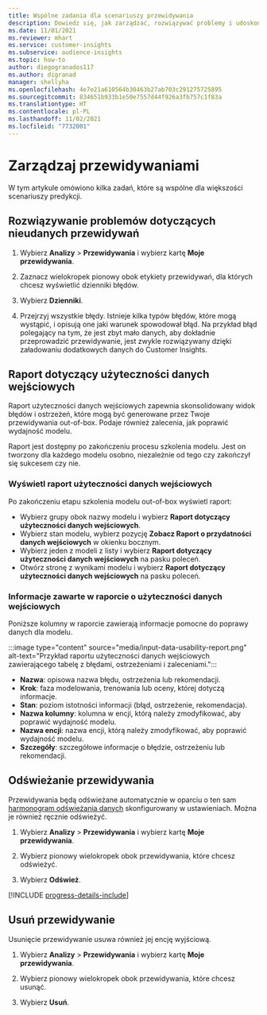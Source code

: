 ```yaml
---
title: Wspólne zadania dla scenariuszy przewidywania
description: Dowiedz się, jak zarządzać, rozwiązywać problemy i udoskonalać prognozy.
ms.date: 11/01/2021
ms.reviewer: mhart
ms.service: customer-insights
ms.subservice: audience-insights
ms.topic: how-to
author: diegogranados117
ms.author: digranad
manager: shellyha
ms.openlocfilehash: 4e7e21a610564b30463b27ab703c291275725895
ms.sourcegitcommit: 834651b933b1e50e7557d44f926a3fb757c1f83a
ms.translationtype: HT
ms.contentlocale: pl-PL
ms.lasthandoff: 11/02/2021
ms.locfileid: "7732001"
---
```

# <a name="manage-predictions"></a>Zarządzaj przewidywaniami

W tym artykule omówiono kilka zadań, które są wspólne dla większości scenariuszy predykcji.

## <a name="troubleshoot-a-failed-prediction"></a>Rozwiązywanie problemów dotyczących nieudanych przewidywań

1. Wybierz **Analizy** > **Przewidywania** i wybierz kartę **Moje przewidywania**.

1. Zaznacz wielokropek pionowy obok etykiety przewidywań, dla których chcesz wyświetlić dzienniki błędów.

1. Wybierz **Dzienniki**.

1. Przejrzyj wszystkie błędy. Istnieje kilka typów błędów, które mogą wystąpić, i opisują one jaki warunek spowodował błąd. Na przykład błąd polegający na tym, że jest zbyt mało danych, aby dokładnie przeprowadzić przewidywanie, jest zwykle rozwiązywany dzięki załadowaniu dodatkowych danych do Customer Insights.

## <a name="input-data-usability-report"></a>Raport dotyczący użyteczności danych wejściowych

Raport użyteczności danych wejściowych zapewnia skonsolidowany widok błędów i ostrzeżeń, które mogą być generowane przez Twoje przewidywania out-of-box. Podaje również zalecenia, jak poprawić wydajność modelu.

Raport jest dostępny po zakończeniu procesu szkolenia modelu. Jest on tworzony dla każdego modelu osobno, niezależnie od tego czy zakończył się sukcesem czy nie.

### <a name="view-the-input-data-usability-report"></a>Wyświetl raport użyteczności danych wejściowych

Po zakończeniu etapu szkolenia modelu out-of-box wyświetl raport:
- Wybierz grupy obok nazwy modelu i wybierz **Raport dotyczący użyteczności danych wejściowych**.
- Wybierz stan modelu, wybierz pozycję **Zobacz Raport o przydatności danych wejściowych** w okienku bocznym.
- Wybierz jeden z modeli z listy i wybierz **Raport dotyczący użyteczności danych wejściowych** na pasku poleceń.
- Otwórz stronę z wynikami modelu i wybierz **Raport dotyczący użyteczności danych wejściowych** na pasku poleceń.

### <a name="information-in-the-input-data-usability-report"></a>Informacje zawarte w raporcie o użyteczności danych wejściowych

Poniższe kolumny w raporcie zawierają informacje pomocne do poprawy danych dla modelu.

:::image type="content" source="media/input-data-usability-report.png" alt-text="Przykład raportu użyteczności danych wejściowych zawierającego tabelę z błędami, ostrzeżeniami i zaleceniami.":::

- **Nazwa**: opisowa nazwa błędu, ostrzeżenia lub rekomendacji.
- **Krok**: faza modelowania, trenowania lub oceny, której dotyczą informacje.
- **Stan**: poziom istotności informacji (błąd, ostrzeżenie, rekomendacja).
- **Nazwa kolumny**: kolumna w encji, którą należy zmodyfikować, aby poprawić wydajność modelu.
- **Nazwa encji**: nazwa encji, którą należy zmodyfikować, aby poprawić wydajność modelu.
- **Szczegóły**: szczegółowe informacje o błędzie, ostrzeżeniu lub rekomendacji.

## <a name="refresh-a-prediction"></a>Odświeżanie przewidywania

Przewidywania będą odświeżane automatycznie w oparciu o ten sam [harmonogram odświeżania danych](system.md#schedule-tab) skonfigurowany w ustawieniach. Można je również ręcznie odświeżyć.

1. Wybierz **Analizy** > **Przewidywania** i wybierz kartę **Moje przewidywania**.

1. Wybierz pionowy wielokropek obok przewidywania, które chcesz odświeżyć.

1. Wybierz **Odśwież**.

[!INCLUDE [progress-details-include](../includes/progress-details-pane.md)]

## <a name="delete-a-prediction"></a>Usuń przewidywanie

Usunięcie przewidywanie usuwa również jej encję wyjściową.

1. Wybierz **Analizy** > **Przewidywania** i wybierz kartę **Moje przewidywania**.

1. Wybierz pionowy wielokropek obok przewidywania, które chcesz usunąć.

1. Wybierz **Usuń**.
